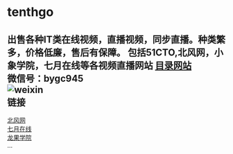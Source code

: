# tenthgo
出售各种IT类在线视频，直播视频，同步直播。种类繁多，价格低廉，售后有保障。  包括51CTO,北风网，小象学院，七月在线等各视频直播网站
[目录网站](http://www.bygc945.xin/)</br>
微信号：bygc945</br>
![weixin](https://github.com/tenthgo/bygc945/blob/master/bygc945.jpg)</br>
链接</br>
------
[北风网](http://www.ibeifeng.com/)</br>
[七月在线](https://www.julyedu.com/)</br>
[龙果学院](http://www.roncoo.com/)</br>
...

